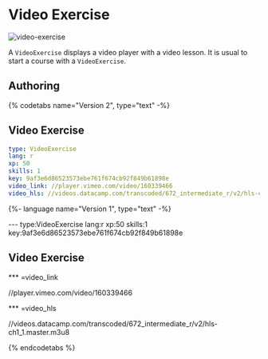 # Video Exercise

![video-exercise](/images/VideoExercise.png)

A `VideoExercise` displays a video player with a video lesson. It is usual to start a course with a `VideoExercise`.

## Authoring

{% codetabs name="Version 2", type="text" -%}

## Video Exercise

```yaml
type: VideoExercise 
lang: r
xp: 50 
skills: 1 
key: 9af3e6d86523573ebe761f674cb92f849b61898e
video_link: //player.vimeo.com/video/160339466
video_hls: //videos.datacamp.com/transcoded/672_intermediate_r/v2/hls-ch1_1.master.m3u8
```

{%- language name="Version 1", type="text" -%}

--- type:VideoExercise lang:r xp:50 skills:1  key:9af3e6d86523573ebe761f674cb92f849b61898e

## Video Exercise

*** =video_link

//player.vimeo.com/video/160339466

*** =video_hls

//videos.datacamp.com/transcoded/672_intermediate_r/v2/hls-ch1_1.master.m3u8

{% endcodetabs %}


